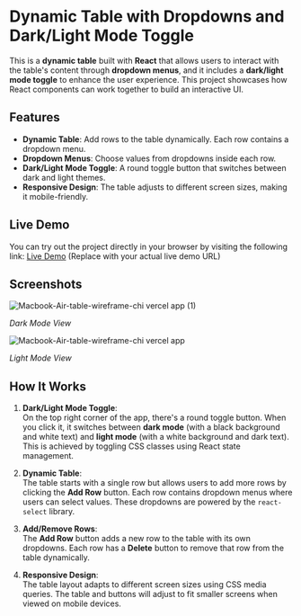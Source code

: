 # Dynamic Table with Dropdowns and Dark/Light Mode Toggle

This is a **dynamic table** built with **React** that allows users to interact with the table's content through **dropdown menus**, and it includes a **dark/light mode toggle** to enhance the user experience. This project showcases how React components can work together to build an interactive UI.

## Features

- **Dynamic Table**: Add rows to the table dynamically. Each row contains a dropdown menu.
- **Dropdown Menus**: Choose values from dropdowns inside each row.
- **Dark/Light Mode Toggle**: A round toggle button that switches between dark and light themes.
- **Responsive Design**: The table adjusts to different screen sizes, making it mobile-friendly.

## Live Demo

You can try out the project directly in your browser by visiting the following link:
[Live Demo](https://your-demo-link.com) (Replace with your actual live demo URL)

## Screenshots

![Macbook-Air-table-wireframe-chi vercel app (1)](https://github.com/user-attachments/assets/c3227351-6d9d-4ae2-b635-b4de4685298a)

*Dark Mode View*

![Macbook-Air-table-wireframe-chi vercel app](https://github.com/user-attachments/assets/855703c2-0c0b-4e88-94bc-b04c97b0fbbc)

*Light Mode View*

## How It Works

1. **Dark/Light Mode Toggle**:  
   On the top right corner of the app, there's a round toggle button. When you click it, it switches between **dark mode** (with a black background and white text) and **light mode** (with a white background and dark text). This is achieved by toggling CSS classes using React state management.

2. **Dynamic Table**:  
   The table starts with a single row but allows users to add more rows by clicking the **Add Row** button. Each row contains dropdown menus where users can select values. These dropdowns are powered by the `react-select` library.

3. **Add/Remove Rows**:  
   The **Add Row** button adds a new row to the table with its own dropdowns. Each row has a **Delete** button to remove that row from the table dynamically.

4. **Responsive Design**:  
   The table layout adapts to different screen sizes using CSS media queries. The table and buttons will adjust to fit smaller screens when viewed on mobile devices.


